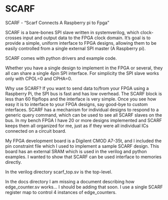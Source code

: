 # SCARF
SCARF - “Scarf Connects A Raspberry pi to Fpga”

SCARF is a bare-bones SPI slave written in systemverilog, which clock-crosses input and output data
to the FPGA clock domain. It’s goal is to provide a simple, uniform interface to FPGA designs,
allowing them to be easily controlled from a single external SPI master (A Raspberry pi).

SCARF comes with python drivers and example code.

Whether you have a single design to implement in the FPGA or several, they all can share a single 4pin
SPI interface. For simplicity the SPI slave works only with CPOL=0 and CPHA=0.

Why use SCARF? If you want to send data to/from your FPGA using a Raspberry Pi, the SPI bus is
fast and has low overhead. The SCARF block is less than 60 flipflops and the interface is very simple.
Once you see how easy it is to interface to your FPGA designs, say good-bye to custom interfaces.
SCARF has a mechanism for individual designs to respond to a generic query command, which can be
used to see all SCARF slaves on the bus. In my bench FPGA I have 20 or more designs implemented
and SCARF keeps them all organized for me, just as if they were all individual ICs connected on a
circuit board.

My FPGA development board is a Digilent CMOD A7-35t, and I included the pin constraint file which I used
to implement a sample SCARF design. This board has an external SRAM which is used in the verilog and python
examples. I wanted to show that SCARF can be used interface to memories directly.

In the verilog directory scarf_top.sv is the top-level.

In the docs directory I am missing a document describing how edge_counter.sv works... I should be adding
that soon. I use a single SCARF register map to control 4 instances of edge_counters.
